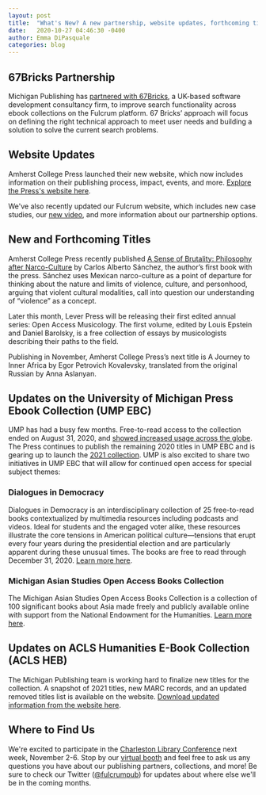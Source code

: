 ```yaml
---
layout: post
title:  "What's New? A new partnership, website updates, forthcoming titles, new UMP EBC features, and a virtual conference"
date:   2020-10-27 04:46:30 -0400
author: Emma DiPasquale
categories: blog
---
```

## 67Bricks Partnership
Michigan Publishing has [partnered with 67Bricks](https://www.67bricks.com/67-bricks-forms-new-partnership-with-award-winning-university-of-michigan-press/), a UK-based software development consultancy firm, to improve search functionality across ebook collections on the Fulcrum platform. 67 Bricks’ approach will focus on defining the right technical approach to meet user needs and building a solution to solve the current search problems. 

## Website Updates 
Amherst College Press launched their new website, which now includes information on their publishing process, impact, events, and more. [Explore the Press's website here](https://acpress.amherst.edu/).

We've also recently updated our Fulcrum website, which includes new case studies, our [new video](https://www.youtube.com/watch?v=F1LiFINq27k&feature=emb_title), and more information about our partnership options.

## New and Forthcoming Titles
Amherst College Press recently published [A Sense of Brutality: Philosophy after Narco-Culture](https://doi.org/10.3998/mpub.11923978) by Carlos Alberto Sánchez, the author’s first book with the press. Sánchez uses Mexican narco-culture as a point of departure for thinking about the nature and limits of violence, culture, and personhood, arguing that violent cultural modalities, call into question our understanding of “violence” as a concept.

Later this month, Lever Press will be releasing their first edited annual series: Open Access Musicology. The first volume, edited by Louis Epstein and Daniel Barolsky, is a free collection of essays by musicologists describing their paths to the field. 

Publishing in November, Amherst College Press’s next title is A Journey to Inner Africa by Egor Petrovich Kovalevsky, translated from the original Russian by Anna Aslanyan. 

## Updates on the University of Michigan Press Ebook Collection (UMP EBC)
UMP has had a busy few months. Free-to-read access to the collection ended on August 31, 2020, and [showed increased usage across the globe](http://blog.press.umich.edu/2020/09/ump-ebc-temporary-free-to-read-initiative-increased-global-engagement/). The Press continues to publish the remaining 2020 titles in UMP EBC and is gearing up to launch the [2021 collection](https://www.lyrasis.org/content/Pages/product-details.aspx?pid=8D37544B-F9AA-E811-9416-00155DA0E429).
UMP is also excited to share two initiatives in UMP EBC that will allow for continued open access for special subject themes:

### Dialogues in Democracy
Dialogues in Democracy is an interdisciplinary collection of 25 free-to-read books contextualized by multimedia resources including podcasts and videos. Ideal for students and the engaged voter alike, these resources illustrate the core tensions in American political culture—tensions that erupt every four years during the presidential election and are particularly apparent during these unusual times. The books are free to read through December 31, 2020. [Learn more here](https://www.publishing.umich.edu/features/reading-the-2020-presidential-election). 

### Michigan Asian Studies Open Access Books Collection
The Michigan Asian Studies Open Access Books Collection is a collection of 100 significant books about Asia made freely and publicly available online with support from the National Endowment for the Humanities. [Learn more here](https://www.publishing.umich.edu/features/asian-studies).

## Updates on ACLS Humanities E-Book Collection (ACLS HEB)
The Michigan Publishing team is working hard to finalize new titles for the collection. A snapshot of 2021 titles, new MARC records, and an updated removed titles list is available on the website. [Download updated information from the website here](https://www.humanitiesebook.org/about-us/for-librarians/).

## Where to Find Us
We're excited to participate in the [Charleston Library Conference](https://www.charlestonlibraryconference.com/) next week, November 2-6. Stop by our [virtual booth](https://2020charlestonconference.pathable.co/organizations/DYvYt6b6biAkG3thA#/?limit=10&sortByFields[0]=isPinned&sortByFields[1]=lastActivityAt&sortByOrders[0]=-1&sortByOrders[1]=-1) and feel free to ask us any questions you have about our publishing partners, collections, and more! Be sure to check our Twitter ([@fulcrumpub](https://twitter.com/fulcrumpub)) for updates about where else we'll be in the coming months.
